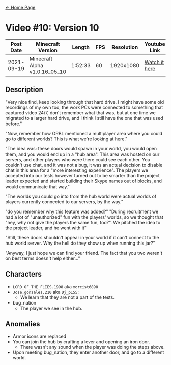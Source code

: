 [← Home Page](../README.md)

# Video #10: Version 10
| Post Date  | Minecraft Version             | Length  | FPS | Resolution | Youtube Link      |
| ---------  | ----------------------------- | ------- | --- | ---------- | ----------------- |
| 2021-09-19 | Minecraft Alpha v1.0.16_05_10 | 1:52:33 | 60  | 1920x1080  | [Watch it here](https://www.youtube.com/watch?v=UBImj3T12OU) |

## Description
"Very nice find, keep looking through that hard drive. I might have some old recordings of my own too, the work PCs were connected to something that captured video 24/7, don't remember what that was, but at one time we migrated to a larger hard drive, and I think I still have the one that was used before."

"Now, remember how ORBL mentioned a multiplayer area where you could go to different worlds? This is what we're looking at here."

"The idea was: these doors would spawn in your world, you would open them, and you would end up in a "hub area". This area was hosted on our servers, and other players who were there could see each other. You couldn't use chat, and it was not a bug, it was an actual decision to disable chat in this area for a "more interesting experience". The players we accepted into our tests however turned out to be smarter than the project leader expected and started building their Skype names out of blocks, and would communicate that way."

"The worlds you could go into from the hub world were actual worlds of players currently connected to our servers, by the way."

"do you remember why this feature was added?"
"During recruitment we had a lot of "unauthorized" fun with the players' worlds, so we thought that "hey, why not give the players the same fun, too?". We pitched the idea to the project leader, and he went with it"

"Still, these doors shouldn't appear in your world if it can't connect to the hub world server. Why the hell do they show up when running this jar?"

"Anyway, I just hope we can find your friend. The fact that you two weren't on best terms doesn't help either..."

## Characters
* `LORD_OF_THE_FLIES.1998` aka `xorcist6898`
* `Jose.gonzales.210` aka `Dj_p155`:
  * We learn that they are not a part of the tests.
* bug_nation
  * The player we see in the hub.

## Anomalies
* Armor icons are replaced
* You can join the hub by crafting a lever and opening an iron door.
  * There wasn't any sound when the player was doing the steps above.
* Upon meeting bug_nation, they enter another door, and go to a different world.
